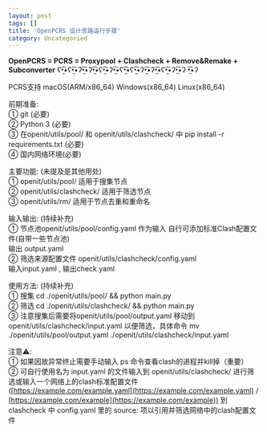 ```yaml
---
layout: post
tags: []
title: 'OpenPCRS 设计思路运行步骤'
category: Uncategoried
---
```

**OpenPCRS = PCRS = Proxypool + Clashcheck + Remove&Remake + Subconverter**
ʕ•̫͡•ʕ•̫͡•ʔ•̫͡•ʔ•̫͡•ʕ•̫͡•ʔ•̫͡•ʕ•̫͡•ʕ•̫͡•ʔ•̫͡•ʔ•̫͡•ʕ•̫͡•ʔ•̫͡•ʔ •̫͡•ʔ

PCRS支持 macOS(ARM/x86\_64) Windows(x86\_64) Linux(x86\_64)

前期准备:  
① git (必要)  
② Python 3 (必要)  
③ 在openit/utils/pool/ 和 openit/utils/clashcheck/ 中 pip install -r requirements.txt (必要)  
④ 国内网络环境(必要)

主要功能: (未提及是其他用处)  
① openit/utils/pool/ 适用于搜集节点  
② openit/utils/clashcheck/ 适用于筛选节点  
③ openit/utils/rm/ 适用于节点去重和重命名

输入输出: (持续补充)  
① 节点池openit/utils/pool/config.yaml 作为输入 自行可添加标准Clash配置文件(自带一些节点池)  
输出 output.yaml  
② 筛选来源配置文件 openit/utils/clashcheck/config.yaml  
输入input.yaml , 输出check.yaml

使用方法: (持续补充)  
① 搜集 cd ./openit/utils/pool/ && python main.py  
② 筛选 cd ./openit/utils/clashcheck/ && python main.py  
③ 注意搜集后需要将openit/utils/pool/output.yaml 移动到 openit/utils/clashcheck/input.yaml 以便筛选，具体命令 mv ./openit/utils/pool/output.yaml ./openit/utils/clashcheck/input.yaml

注意⚠️:  
① 如果因故异常终止需要手动输入 ps 命令查看clash的进程并kill掉（重要）  
② 可自行使用名为 input.yaml 的文件输入到 openit/utils/clashcheck/ 进行筛选或输入一个网络上的clash标准配置文件 ([https://example.com/example.yaml](https://example.com/example.yaml) / [https://example.com/example](https://example.com/example)) 到clashcheck 中 config.yaml 里的 source: 项以引用并筛选网络中的clash配置文件